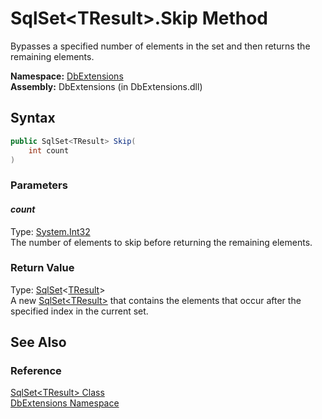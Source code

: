 SqlSet&lt;TResult>.Skip Method
==============================
Bypasses a specified number of elements in the set and then returns the remaining elements.

**Namespace:** [DbExtensions][1]  
**Assembly:** DbExtensions (in DbExtensions.dll)

Syntax
------

```csharp
public SqlSet<TResult> Skip(
	int count
)
```

### Parameters

#### *count*
Type: [System.Int32][2]  
The number of elements to skip before returning the remaining elements.

### Return Value
Type: [SqlSet][3]&lt;[TResult][3]>  
A new [SqlSet&lt;TResult>][3] that contains the elements that occur after the specified index in the current set.

See Also
--------

### Reference
[SqlSet&lt;TResult> Class][3]  
[DbExtensions Namespace][1]  

[1]: ../README.md
[2]: http://msdn.microsoft.com/en-us/library/td2s409d
[3]: README.md